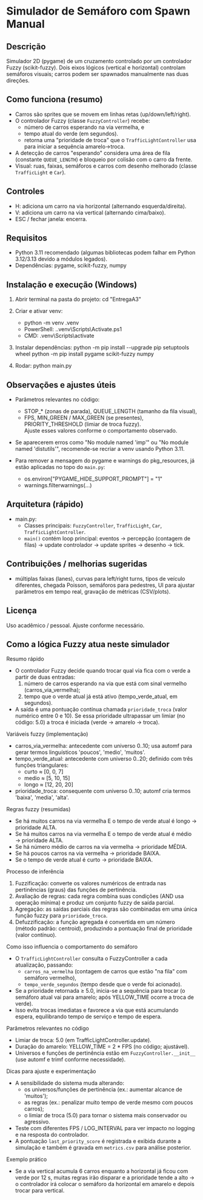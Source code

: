 # Simulador de Semáforo com Spawn Manual

Descrição
---------
Simulador 2D (pygame) de um cruzamento controlado por um controlador Fuzzy (scikit-fuzzy). Dois eixos lógicos (vertical e horizontal) controlam semáforos visuais; carros podem ser spawnados manualmente nas duas direções.

Como funciona (resumo)
----------------------
- Carros são sprites que se movem em linhas retas (up/down/left/right).  
- O controlador Fuzzy (classe `FuzzyController`) recebe:
  - número de carros esperando na via vermelha, e
  - tempo atual do verde (em segundos).
  - retorna uma "prioridade de troca" que o `TrafficLightController` usa para iniciar a sequência amarelo→troca.  
- A detecção de carros "esperando" considera uma área de fila (constante `QUEUE_LENGTH`) e bloqueio por colisão com o carro da frente.  
- Visual: ruas, faixas, semáforos e carros com desenho melhorado (classe `TrafficLight` e `Car`).

Controles
---------
- H: adiciona um carro na via horizontal (alternando esquerda/direita).  
- V: adiciona um carro na via vertical (alternando cima/baixo).  
- ESC / fechar janela: encerra.

Requisitos
----------
- Python 3.11 recomendado (algumas bibliotecas podem falhar em Python 3.12/3.13 devido a módulos legados).  
- Dependências: pygame, scikit-fuzzy, numpy

Instalação e execução (Windows)
-------------------------------
1. Abrir terminal na pasta do projeto:
   cd "EntregaA3"

2. Criar e ativar venv:
   - python -m venv .venv
   - PowerShell: .\.venv\Scripts\Activate.ps1
   - CMD: .venv\Scripts\activate

3. Instalar dependências:
   python -m pip install --upgrade pip setuptools wheel
   python -m pip install pygame scikit-fuzzy numpy

4. Rodar:
   python main.py

Observações e ajustes úteis
--------------------------
- Parâmetros relevantes no código:
  - STOP_* (zonas de parada), QUEUE_LENGTH (tamanho da fila visual),
  - FPS, MIN_GREEN / MAX_GREEN (se presentes), PRIORITY_THRESHOLD (limiar de troca fuzzy).  
  Ajuste esses valores conforme o comportamento observado.

- Se aparecerem erros como "No module named 'imp'" ou "No module named 'distutils'", recomende-se recriar a venv usando Python 3.11.

- Para remover a mensagem do pygame e warnings do pkg_resources, já estão aplicadas no topo do `main.py`:
  - os.environ["PYGAME_HIDE_SUPPORT_PROMPT"] = "1"
  - warnings.filterwarnings(...)

Arquitetura (rápido)
--------------------
- main.py:
  - Classes principais: `FuzzyController`, `TrafficLight`, `Car`, `TrafficLightController`.
  - `main()` contém loop principal: eventos → percepção (contagem de filas) → update controlador → update sprites → desenho → tick.

Contribuições / melhorias sugeridas
----------------------------------
- múltiplas faixas (lanes), curvas para left/right turns, tipos de veículo diferentes, chegada Poisson, semáforos para pedestres, UI para ajustar parâmetros em tempo real, gravação de métricas (CSV/plots).

Licença
-------
Uso acadêmico / pessoal. Ajuste conforme necessário.

## Como a lógica Fuzzy atua neste simulador

Resumo rápido
- O controlador Fuzzy decide quando trocar qual via fica com o verde a partir de duas entradas:
  1. número de carros esperando na via que está com sinal vermelho (carros_via_vermelha);
  2. tempo que o verde atual já está ativo (tempo_verde_atual, em segundos).
- A saída é uma pontuação contínua chamada `prioridade_troca` (valor numérico entre 0 e 10). Se essa prioridade ultrapassar um limiar (no código: 5.0) a troca é iniciada (verde → amarelo → troca).

Variáveis fuzzy (implementação)
- carros_via_vermelha: antecedente com universo 0..10; usa automf para gerar termos linguísticos 'poucos', 'medio', 'muitos'.
- tempo_verde_atual: antecedente com universo 0..20; definido com três funções triangulares:
  - curto  ≈ [0, 0, 7]
  - medio  ≈ [5, 10, 15]
  - longo  ≈ [12, 20, 20]
- prioridade_troca: consequente com universo 0..10; automf cria termos 'baixa', 'media', 'alta'.

Regras fuzzy (resumidas)
- Se há muitos carros na via vermelha E o tempo de verde atual é longo → prioridade ALTA.
- Se há muitos carros na via vermelha E o tempo de verde atual é médio → prioridade ALTA.
- Se há número médio de carros na via vermelha → prioridade MÉDIA.
- Se há poucos carros na via vermelha → prioridade BAIXA.
- Se o tempo de verde atual é curto → prioridade BAIXA.

Processo de inferência
1. Fuzzificação: converte os valores numéricos de entrada nas pertinências (graus) das funções de pertinência.
2. Avaliação de regras: cada regra combina suas condições (AND usa operação mínima) e produz um conjunto fuzzy de saída parcial.
3. Agregação: as saídas parciais das regras são combinadas em uma única função fuzzy para `prioridade_troca`.
4. Defuzzificação: a função agregada é convertida em um número (método padrão: centroid), produzindo a pontuação final de prioridade (valor contínuo).

Como isso influencia o comportamento do semáforo
- O `TrafficLightController` consulta o FuzzyController a cada atualização, passando:
  - `carros_na_vermelha` (contagem de carros que estão "na fila" com semáforo vermelho),
  - `tempo_verde_segundos` (tempo desde que o verde foi acionado).
- Se a prioridade retornada ≥ 5.0, inicia-se a sequência para trocar (o semáforo atual vai para amarelo; após YELLOW_TIME ocorre a troca de verde).
- Isso evita trocas imediatas e favorece a via que está acumulando espera, equilibrando tempo de serviço e tempo de espera.

Parâmetros relevantes no código
- Limiar de troca: 5.0 (em TrafficLightController.update).
- Duração do amarelo: YELLOW_TIME = 2 * FPS (no código; ajustável).
- Universos e funções de pertinência estão em `FuzzyController.__init__` (use automf e trimf conforme necessidade).

Dicas para ajuste e experimentação
- A sensibilidade do sistema muda alterando:
  - os universos/funções de pertinência (ex.: aumentar alcance de 'muitos');
  - as regras (ex.: penalizar muito tempo de verde mesmo com poucos carros);
  - o limiar de troca (5.0) para tornar o sistema mais conservador ou agressivo.
- Teste com diferentes FPS / LOG_INTERVAL para ver impacto no logging e na resposta do controlador.
- A pontuação `last_priority_score` é registrada e exibida durante a simulação e também é gravada em `metrics.csv` para análise posterior.

Exemplo prático
- Se a via vertical acumula 6 carros enquanto a horizontal já ficou com verde por 12 s, muitas regras irão disparar e a prioridade tende a alto → o controlador irá colocar o semáforo da horizontal em amarelo e depois trocar para vertical.
